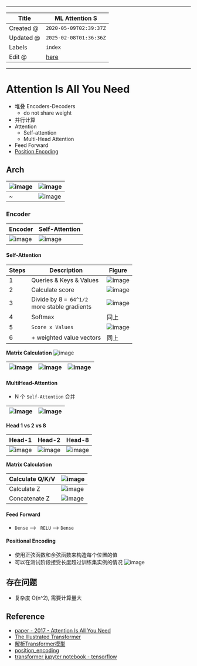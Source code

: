 -----

| Title     | ML Attention S                                        |
| --------- | ----------------------------------------------------- |
| Created @ | `2020-05-09T02:39:37Z`                                |
| Updated @ | `2025-02-08T01:36:36Z`                                |
| Labels    | `index`                                               |
| Edit @    | [here](https://github.com/junxnone/aiwiki/issues/212) |

-----

# Attention Is All You Need

  - 堆叠 Encoders-Decoders
      - do not share weight
  - 并行计算
  - Attention
      - Self-attention
      - Multi-Head Attention
  - Feed Forward
  - [Position Encoding](/0213_ML_Attention_PE)

## Arch

| ![image](media/086dd419856041f1c2036e04797ce59265d7696f.png) | ![image](media/0c1dc7e516c265f3c45058440c2f47f5e7e18f81.png) |
| ------------------------------------------------------------ | ------------------------------------------------------------ |
| \~                                                           | ![image](media/8168ccb5fc87c14b9b7314657764db01237dec13.png) |

### Encoder

| Encoder                                                      | Self-Attention                                               |
| ------------------------------------------------------------ | ------------------------------------------------------------ |
| ![image](media/4d51e4aa102d43fc7c04a3596873849821de5f6d.png) | ![image](media/1e28c72279ef97b8b34fa70d02c7c13b5543d765.png) |

#### Self-Attention

| Steps | Description                                      | Figure                                                       |
| ----- | ------------------------------------------------ | ------------------------------------------------------------ |
| 1     | Queries & Keys & Values                          | ![image](media/51ed24da2d1a558d2e802fea9ec3d19e17bc1a6b.png) |
| 2     | Calculate score                                  | ![image](media/0c15131fbbf7b560ff8b4deeb448dae29da66efa.png) |
| 3     | Divide by 8 `= 64^1/2` <br>more stable gradients | ![image](media/44e6caf9c75f9038c021c4821b2dc41bcd981ed2.png) |
| 4     | Softmax                                          | 同上                                                           |
| 5     | `Score x Values`                                 | ![image](media/7bc595ec1a5b951f14579f2f241bcf395f87dd8f.png) |
| 6     | \+ weighted value vectors                        | 同上                                                           |

**Matrix Calculation**
![image](media/4f2b60d9fca3ba8c7277614f74b419eebf113e64.png)

| ![image](media/71e4db91d7d78d0a275d363cf8f9f41dd37ce080.png) | ![image](media/44bd6841b67fd858da7b1317af91aa569cc725f2.png) | ![image](media/97927dc81d30ed32c53e2c2cc8ebcb6c0371c25d.png) |
| ------------------------------------------------------------ | ------------------------------------------------------------ | ------------------------------------------------------------ |

#### MultiHead-Attention

  - N 个 `Self-Attention` 合并

| ![image](media/6467bde589cf35b7994cd7353957359f9f765245.png) | ![image](media/2e933d2fe0971fb6b21841316f90932556212eea.png) |
| ------------------------------------------------------------ | ------------------------------------------------------------ |

**Head 1 vs 2 vs 8**

| Head-1                                                       | Head-2                                                       | Head-8                                                       |
| ------------------------------------------------------------ | ------------------------------------------------------------ | ------------------------------------------------------------ |
| ![image](media/1e28c72279ef97b8b34fa70d02c7c13b5543d765.png) | ![image](media/cc91e15b924af51e25ddab3cebfc8a74e085aba9.png) | ![image](media/155fa76f41f2c692510c29ebc250ef13d4d74389.png) |

**Matrix Calculation**

| Calculate Q/K/V | ![image](media/ea9d9bd244d521bb1e2bd49e35973b28fc7a04e0.png) |
| --------------- | ------------------------------------------------------------ |
| Calculate Z     | ![image](media/65deaac7ece4b6e896a3475da198db6e5c4bb7bf.png) |
| Concatenate Z   | ![image](media/56bc7cdea72a419f7801ea7d10c6d10076d28d8c.png) |

#### Feed Forward

  - `Dense` --\> `  RELU ` --\> `Dense`

#### Positional Encoding

  - 使用正弦函数和余弦函数来构造每个位置的值
  - 可以在测试阶段接受长度超过训练集实例的情况
    ![image](media/a78d07705e12c5d1a6e5b085a5d6b0e722b17dee.png)

## 存在问题

  - 复杂度 O(n^2), 需要计算量大

## Reference

  - [paper - 2017 - Attention Is All You
    Need](https://arxiv.org/pdf/1706.03762.pdf)
  - [The Illustrated
    Transformer](http://jalammar.github.io/illustrated-transformer/)
  - [解析Transformer模型](https://mp.weixin.qq.com/s/kjLFPyTb7pal7oorX3ejkw)
  - [position\_encoding](https://github.com/tensorflow/examples/blob/master/community/en/position_encoding.ipynb)
  - [transformer jupyter notebook -
    tensorflow](https://github.com/tensorflow/docs/blob/master/site/en/tutorials/text/transformer.ipynb)
